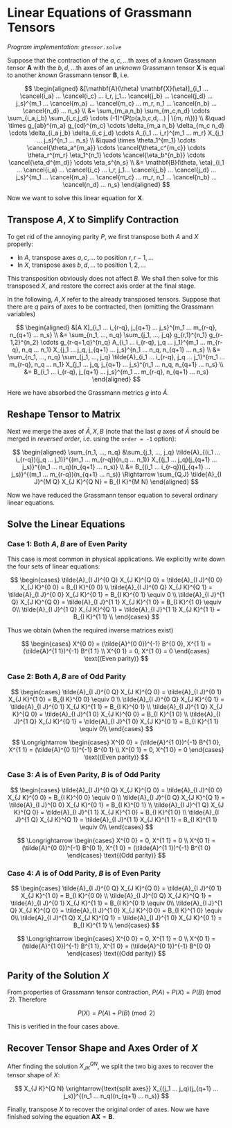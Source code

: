 # Linear Equations of Grassmann Tensors

*Program implementation: `gtensor.solve`*

Suppose that the contraction of the $a,c,...$th axes of a *known* Grassmann tensor $\mathbf{A}$ with the $b,d,...$th axes of an *unknown* Grassmann tensor $\mathbf{X}$ is equal to another *known* Grassmann tensor $\mathbf{B}$, i.e.

$$
\begin{aligned}
    &[\mathbf{A}(\theta)  \mathbf{X}(\eta)]_{i_1 ... \cancel{i_a} ... \cancel{i_c} ... i_r, j_1... \cancel{j_b} ... \cancel{j_d} ... j_s}^{m_1 ... \cancel{m_a} ... \cancel{m_c} ... m_r, n_1 ... \cancel{n_b} ... \cancel{n_d} ... n_s}
    \\
    &= \sum_{m_a,n_b} \sum_{m_c,n_d} \cdots \sum_{i_a,j_b} \sum_{i_c,j_d} \cdots
    (-1)^{P(p(a,b,c,d,...) | \{m, n\})} 
    \\ &\quad \times
    g_{ab}^{m_a} g_{cd}^{m_c} \cdots
    \delta_{m_a n_b} \delta_{m_c n_d} \cdots
    \delta_{i_a j_b} \delta_{i_c j_d} \cdots
    A_{i_1 ... i_r}^{m_1 ... m_r} 
    X_{j_1 ... j_s}^{n_1 ... n_s} 
    \\ &\quad \times
    \theta_1^{m_1} \cdots \cancel{\theta_a^{m_a}} \cdots \cancel{\theta_c^{m_c}} \cdots \theta_r^{m_r} 
    \eta_1^{n_1} \cdots \cancel{\eta_b^{n_b}} \cdots \cancel{\eta_d^{m_d}} \cdots \eta_s^{n_s}
    \\
    &= \mathbf{B}(\theta, \eta)_{i_1 ... \cancel{i_a} ... \cancel{i_c} ... i_r, j_1... \cancel{j_b} ... \cancel{j_d} ... j_s}^{m_1 ... \cancel{m_a} ... \cancel{m_c} ... m_r, n_1 ... \cancel{n_b} ... \cancel{n_d} ... n_s}
\end{aligned}
$$

Now we want to solve this linear equation for $\mathbf{X}$.

## Transpose $A, X$ to Simplify Contraction

To get rid of the annoying parity $P$, we first transpose both $A$ and $X$ properly:

- In $A$, transpose axes $a,c,...$ to position $r,r-1,...$
- In $X$, transpose axes $b,d,...$ to position $1,2,...$

This transposition obviously does not affect $B$. We shall then solve for this transposed $X$, and restore the correct axis order at the final stage. 

In the following, $A, X$ refer to the already transposed tensors. Suppose that there are $q$ pairs of axes to be contracted, then (omitting the Grassmann variables)

$$
\begin{aligned}
    &[A  X]_{i_1 ... i_{r-q}, j_{q+1} ... j_s}^{m_1 ... m_{r-q}, n_{q+1} ... n_s}
    \\
    &= \sum_{n_1, ..., n_q} \sum_{j_1, ..., j_q}
    g_{r,1}^{n_1} g_{r-1,2}^{n_2} \cdots g_{r-q+1,q}^{n_q}
    A_{i_1 ... i_{r-q}, j_q ... j_1}^{m_1 ... m_{r-q}, n_q ... n_1} 
    X_{j_1 ... j_q, j_{q+1} ... j_s}^{n_1 ... n_q, n_{q+1} ... n_s} 
    \\
    &= \sum_{n_1, ..., n_q} \sum_{j_1, ..., j_q}
    \tilde{A}_{i_1 ... i_{r-q}, j_q ... j_1}^{m_1 ... m_{r-q}, n_q ... n_1} 
    X_{j_1 ... j_q, j_{q+1} ... j_s}^{n_1 ... n_q, n_{q+1} ... n_s} 
    \\
    &= B_{i_1 ... i_{r-q}, j_{q+1} ... j_s}^{m_1 ... m_{r-q}, n_{q+1} ... n_s}
\end{aligned}
$$

Here we have absorbed the Grassmann metrics $g$ into $\tilde{A}$. 

## Reshape Tensor to Matrix

Next we merge the axes of $\tilde{A}, X, B$ (note that the last $q$ axes of $\tilde{A}$ should be merged in *reversed order*, i.e. using the `order = -1` option):

$$
\begin{aligned}
    \sum_{n_1, ..., n_q} &\sum_{j_1, ..., j_q}
    \tilde{A}_{(i_1 ... i_{r-q})(j_q ... j_1)}^{(m_1 ... m_{r-q})(n_q ... n_1)} 
    X_{(j_1 ... j_q)(j_{q+1} ... j_s)}^{(n_1 ... n_q)(n_{q+1} ... n_s)} \\
    &= B_{(i_1 ... i_{r-q})(j_{q+1} ... j_s)}^{(m_1 ... m_{r-q})(n_{q+1} ... n_s)}
    \Rightarrow \sum_{Q,J}
    \tilde{A}_{I J}^{M Q} X_{J K}^{Q N} = B_{I K}^{M N}    
\end{aligned}
$$

Now we have reduced the Grassmann tensor equation to several ordinary linear equations.

## Solve the Linear Equations

### Case 1: Both $A,B$ are of Even Parity

This case is most common in physical applications. We explicitly write down the four sets of linear equations:

$$
\begin{cases}
    \tilde{A}_{I J}^{0 Q} X_{J K}^{Q 0} 
    = \tilde{A}_{I J}^{0 0} X_{J K}^{0 0} = B_{I K}^{0 0} \\
    \tilde{A}_{I J}^{0 Q} X_{J K}^{Q 1} 
    = \tilde{A}_{I J}^{0 0} X_{J K}^{0 1} = B_{I K}^{0 1} \equiv 0 \\
    \tilde{A}_{I J}^{1 Q} X_{J K}^{Q 0} 
    = \tilde{A}_{I J}^{1 1} X_{J K}^{1 0} = B_{I K}^{1 0} \equiv 0\\
    \tilde{A}_{I J}^{1 Q} X_{J K}^{Q 1} 
    = \tilde{A}_{I J}^{1 1} X_{J K}^{1 1} = B_{I K}^{1 1} \\
\end{cases}
$$

Thus we obtain (when the required inverse matrices exist)

$$
\begin{cases}
    X^{0 0} = (\tilde{A}^{0 0})^{-1} B^{0 0}, 
    X^{1 1} = (\tilde{A}^{1 1})^{-1} B^{1 1} \\
    X^{0 1} = 0, 
    X^{1 0} = 0
\end{cases}
\text{(Even parity)}
$$

### Case 2: Both $A,B$ are of Odd Parity

$$
\begin{cases}
    \tilde{A}_{I J}^{0 Q} X_{J K}^{Q 0} 
    = \tilde{A}_{I J}^{0 1} X_{J K}^{1 0} = B_{I K}^{0 0} \equiv 0 \\
    \tilde{A}_{I J}^{0 Q} X_{J K}^{Q 1} 
    = \tilde{A}_{I J}^{0 1} X_{J K}^{1 1} = B_{I K}^{0 1} \\
    \tilde{A}_{I J}^{1 Q} X_{J K}^{Q 0} 
    = \tilde{A}_{I J}^{1 0} X_{J K}^{0 0} = B_{I K}^{1 0} \\
    \tilde{A}_{I J}^{1 Q} X_{J K}^{Q 1} 
    = \tilde{A}_{I J}^{1 0} X_{J K}^{0 1} = B_{I K}^{1 1} \equiv 0\\
\end{cases}
$$

$$
\Longrightarrow
\begin{cases}
    X^{0 0} = (\tilde{A}^{1 0})^{-1} B^{1 0}, 
    X^{1 1} = (\tilde{A}^{0 1})^{-1} B^{0 1} \\
    X^{0 1} = 0, 
    X^{1 0} = 0
\end{cases}
\text{(Even parity)}
$$

### Case 3: $A$ is of Even Parity, $B$ is of Odd Parity

$$
\begin{cases}
    \tilde{A}_{I J}^{0 Q} X_{J K}^{Q 0} 
    = \tilde{A}_{I J}^{0 0} X_{J K}^{0 0} = B_{I K}^{0 0} \equiv 0 \\
    \tilde{A}_{I J}^{0 Q} X_{J K}^{Q 1} 
    = \tilde{A}_{I J}^{0 0} X_{J K}^{0 1} = B_{I K}^{0 1} \\
    \tilde{A}_{I J}^{1 Q} X_{J K}^{Q 0} 
    = \tilde{A}_{I J}^{1 1} X_{J K}^{1 0} = B_{I K}^{1 0} \\
    \tilde{A}_{I J}^{1 Q} X_{J K}^{Q 1} 
    = \tilde{A}_{I J}^{1 1} X_{J K}^{1 1} = B_{I K}^{1 1} \equiv 0\\
\end{cases}
$$

$$
\Longrightarrow
\begin{cases}
    X^{0 0} = 0, 
    X^{1 1} = 0 \\
    X^{0 1} = (\tilde{A}^{0 0})^{-1} B^{0 1}, 
    X^{1 0} = (\tilde{A}^{1 1})^{-1} B^{1 0}
\end{cases}
\text{(Odd parity)}
$$

### Case 4: $A$ is of Odd Parity, $B$ is of Even Parity

$$
\begin{cases}
    \tilde{A}_{I J}^{0 Q} X_{J K}^{Q 0} 
    = \tilde{A}_{I J}^{0 1} X_{J K}^{1 0} = B_{I K}^{0 0} \\
    \tilde{A}_{I J}^{0 Q} X_{J K}^{Q 1} 
    = \tilde{A}_{I J}^{0 1} X_{J K}^{1 1} = B_{I K}^{0 1} \equiv 0\\
    \tilde{A}_{I J}^{1 Q} X_{J K}^{Q 0} 
    = \tilde{A}_{I J}^{1 0} X_{J K}^{0 0} = B_{I K}^{1 0} \equiv 0\\
    \tilde{A}_{I J}^{1 Q} X_{J K}^{Q 1} 
    = \tilde{A}_{I J}^{1 0} X_{J K}^{0 1} = B_{I K}^{1 1} \\
\end{cases}
$$

$$
\Longrightarrow
\begin{cases}
    X^{0 0} = 0, 
    X^{1 1} = 0 \\
    X^{0 1} = (\tilde{A}^{1 0})^{-1} B^{1 1}, 
    X^{1 0} = (\tilde{A}^{0 1})^{-1} B^{0 0}
\end{cases}
\text{(Odd parity)}
$$

## Parity of the Solution $X$

From properties of Grassmann tensor contraction, $P(A) + P(X) = P(B) \pmod{2}$. Therefore

$$
P(X) = P(A) + P(B) \pmod{2}
$$

This is verified in the four cases above. 

## Recover Tensor Shape and Axes Order of $X$

After finding the solution $X_{J K}^{Q N}$, we split the two big axes to recover the tensor shape of $X$: 

$$
X_{J K}^{Q N}
\xrightarrow{\text{split axes}}
X_{(j_1 ... j_q)(j_{q+1} ... j_s)}^{(n_1 ... n_q)(n_{q+1} ... n_s)}
$$

Finally, transpose $X$ to recover the original order of axes. Now we have finished solving the equation $\mathbf{A}  \mathbf{X} = \mathbf{B}$.